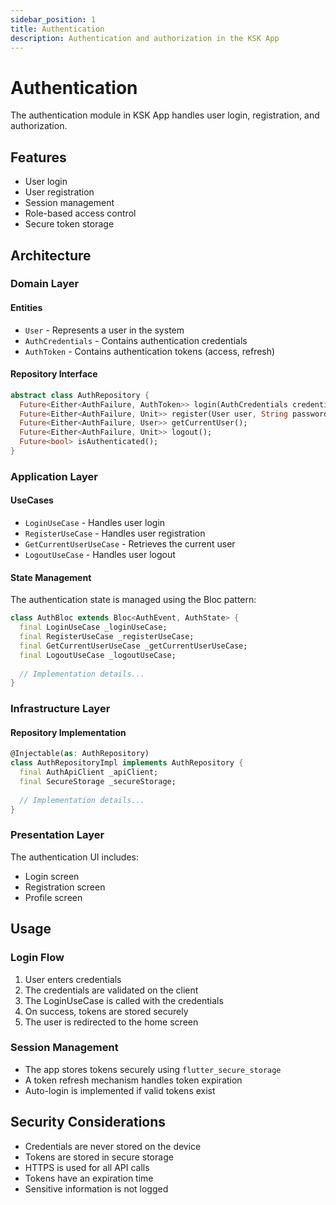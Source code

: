 ```yaml
---
sidebar_position: 1
title: Authentication
description: Authentication and authorization in the KSK App
---
```


# Authentication

The authentication module in KSK App handles user login, registration, and authorization.

## Features

- User login
- User registration
- Session management
- Role-based access control
- Secure token storage

## Architecture

### Domain Layer

#### Entities

- `User` - Represents a user in the system
- `AuthCredentials` - Contains authentication credentials
- `AuthToken` - Contains authentication tokens (access, refresh)

#### Repository Interface

```dart
abstract class AuthRepository {
  Future<Either<AuthFailure, AuthToken>> login(AuthCredentials credentials);
  Future<Either<AuthFailure, Unit>> register(User user, String password);
  Future<Either<AuthFailure, User>> getCurrentUser();
  Future<Either<AuthFailure, Unit>> logout();
  Future<bool> isAuthenticated();
}
```

### Application Layer

#### UseCases

- `LoginUseCase` - Handles user login
- `RegisterUseCase` - Handles user registration
- `GetCurrentUserUseCase` - Retrieves the current user
- `LogoutUseCase` - Handles user logout

#### State Management

The authentication state is managed using the Bloc pattern:

```dart
class AuthBloc extends Bloc<AuthEvent, AuthState> {
  final LoginUseCase _loginUseCase;
  final RegisterUseCase _registerUseCase;
  final GetCurrentUserUseCase _getCurrentUserUseCase;
  final LogoutUseCase _logoutUseCase;
  
  // Implementation details...
}
```

### Infrastructure Layer

#### Repository Implementation

```dart
@Injectable(as: AuthRepository)
class AuthRepositoryImpl implements AuthRepository {
  final AuthApiClient _apiClient;
  final SecureStorage _secureStorage;
  
  // Implementation details...
}
```

### Presentation Layer

The authentication UI includes:

- Login screen
- Registration screen
- Profile screen

## Usage

### Login Flow

1. User enters credentials
2. The credentials are validated on the client
3. The LoginUseCase is called with the credentials
4. On success, tokens are stored securely
5. The user is redirected to the home screen

### Session Management

- The app stores tokens securely using `flutter_secure_storage`
- A token refresh mechanism handles token expiration
- Auto-login is implemented if valid tokens exist

## Security Considerations

- Credentials are never stored on the device
- Tokens are stored in secure storage
- HTTPS is used for all API calls
- Tokens have an expiration time
- Sensitive information is not logged 